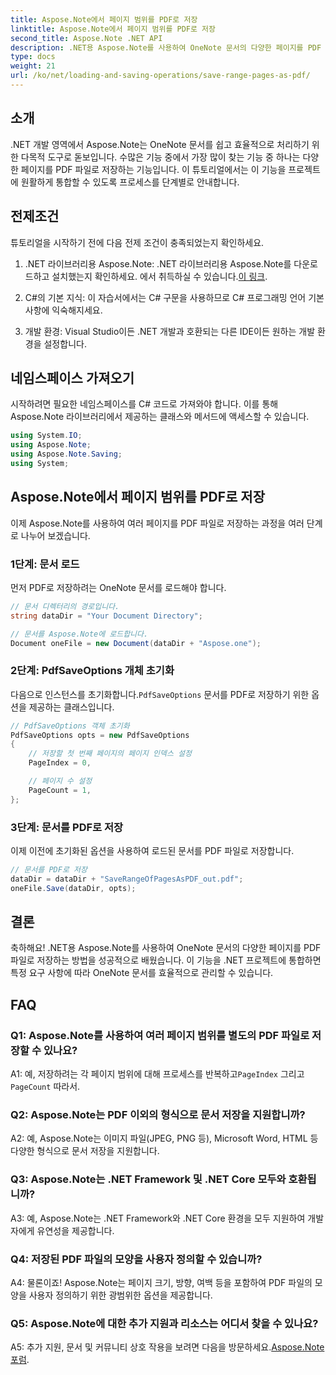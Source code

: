 ```yaml
---
title: Aspose.Note에서 페이지 범위를 PDF로 저장
linktitle: Aspose.Note에서 페이지 범위를 PDF로 저장
second_title: Aspose.Note .NET API
description: .NET용 Aspose.Note를 사용하여 OneNote 문서의 다양한 페이지를 PDF 파일로 저장하는 방법을 알아보세요. 단계별 튜토리얼이 포함되어 있습니다.
type: docs
weight: 21
url: /ko/net/loading-and-saving-operations/save-range-pages-as-pdf/
---
```

## 소개

.NET 개발 영역에서 Aspose.Note는 OneNote 문서를 쉽고 효율적으로 처리하기 위한 다목적 도구로 돋보입니다. 수많은 기능 중에서 가장 많이 찾는 기능 중 하나는 다양한 페이지를 PDF 파일로 저장하는 기능입니다. 이 튜토리얼에서는 이 기능을 프로젝트에 원활하게 통합할 수 있도록 프로세스를 단계별로 안내합니다.

## 전제조건

튜토리얼을 시작하기 전에 다음 전제 조건이 충족되었는지 확인하세요.

1.  .NET 라이브러리용 Aspose.Note: .NET 라이브러리용 Aspose.Note를 다운로드하고 설치했는지 확인하세요. 에서 취득하실 수 있습니다.[이 링크](https://releases.aspose.com/note/net/).
   
2. C#의 기본 지식: 이 자습서에서는 C# 구문을 사용하므로 C# 프로그래밍 언어 기본 사항에 익숙해지세요.
   
3. 개발 환경: Visual Studio이든 .NET 개발과 호환되는 다른 IDE이든 원하는 개발 환경을 설정합니다.

## 네임스페이스 가져오기

시작하려면 필요한 네임스페이스를 C# 코드로 가져와야 합니다. 이를 통해 Aspose.Note 라이브러리에서 제공하는 클래스와 메서드에 액세스할 수 있습니다.

```csharp
using System.IO;
using Aspose.Note;
using Aspose.Note.Saving;
using System;
```

## Aspose.Note에서 페이지 범위를 PDF로 저장

이제 Aspose.Note를 사용하여 여러 페이지를 PDF 파일로 저장하는 과정을 여러 단계로 나누어 보겠습니다.

### 1단계: 문서 로드

먼저 PDF로 저장하려는 OneNote 문서를 로드해야 합니다.

```csharp
// 문서 디렉터리의 경로입니다.
string dataDir = "Your Document Directory";

// 문서를 Aspose.Note에 로드합니다.
Document oneFile = new Document(dataDir + "Aspose.one");
```

### 2단계: PdfSaveOptions 개체 초기화

 다음으로 인스턴스를 초기화합니다.`PdfSaveOptions` 문서를 PDF로 저장하기 위한 옵션을 제공하는 클래스입니다.

```csharp
// PdfSaveOptions 객체 초기화
PdfSaveOptions opts = new PdfSaveOptions
{
    // 저장할 첫 번째 페이지의 페이지 인덱스 설정
    PageIndex = 0,

    // 페이지 수 설정
    PageCount = 1,
};
```

### 3단계: 문서를 PDF로 저장

이제 이전에 초기화된 옵션을 사용하여 로드된 문서를 PDF 파일로 저장합니다.

```csharp
// 문서를 PDF로 저장
dataDir = dataDir + "SaveRangeOfPagesAsPDF_out.pdf";
oneFile.Save(dataDir, opts);
```

## 결론

축하해요! .NET용 Aspose.Note를 사용하여 OneNote 문서의 다양한 페이지를 PDF 파일로 저장하는 방법을 성공적으로 배웠습니다. 이 기능을 .NET 프로젝트에 통합하면 특정 요구 사항에 따라 OneNote 문서를 효율적으로 관리할 수 있습니다.

## FAQ

### Q1: Aspose.Note를 사용하여 여러 페이지 범위를 별도의 PDF 파일로 저장할 수 있나요?

A1: 예, 저장하려는 각 페이지 범위에 대해 프로세스를 반복하고`PageIndex` 그리고`PageCount` 따라서.
   
### Q2: Aspose.Note는 PDF 이외의 형식으로 문서 저장을 지원합니까?

A2: 예, Aspose.Note는 이미지 파일(JPEG, PNG 등), Microsoft Word, HTML 등 다양한 형식으로 문서 저장을 지원합니다.
   
### Q3: Aspose.Note는 .NET Framework 및 .NET Core 모두와 호환됩니까?

A3: 예, Aspose.Note는 .NET Framework와 .NET Core 환경을 모두 지원하여 개발자에게 유연성을 제공합니다.
   
### Q4: 저장된 PDF 파일의 모양을 사용자 정의할 수 있습니까?

A4: 물론이죠! Aspose.Note는 페이지 크기, 방향, 여백 등을 포함하여 PDF 파일의 모양을 사용자 정의하기 위한 광범위한 옵션을 제공합니다.
   
### Q5: Aspose.Note에 대한 추가 지원과 리소스는 어디서 찾을 수 있나요?

 A5: 추가 지원, 문서 및 커뮤니티 상호 작용을 보려면 다음을 방문하세요.[Aspose.Note 포럼](https://forum.aspose.com/c/note/28).